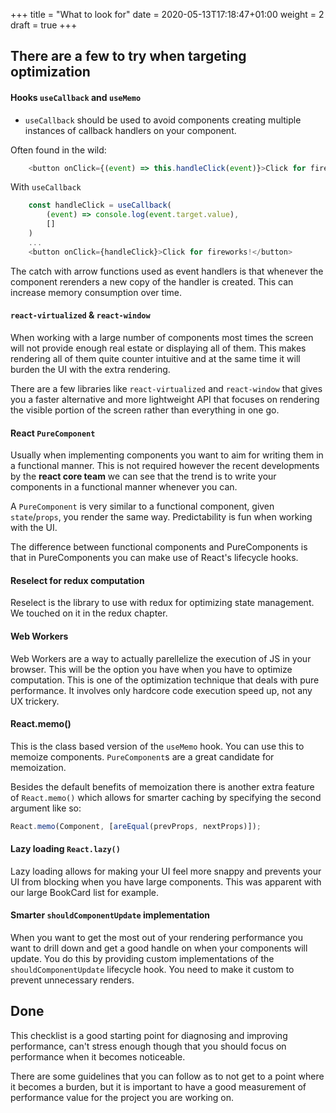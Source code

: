 +++
title = "What to look for"
date = 2020-05-13T17:18:47+01:00
weight = 2
draft = true
+++

## There are a few to try when targeting optimization

#### Hooks `useCallback` and `useMemo`
- `useCallback` should be used to avoid components creating multiple instances of callback handlers on your component.

Often found in the wild:
```javascript
    <button onClick={(event) => this.handleClick(event)}>Click for fireworks!</button>
```

With `useCallback`
```javascript
    const handleClick = useCallback(
        (event) => console.log(event.target.value),
        []
    )
    ...
    <button onClick={handleClick}>Click for fireworks!</button>
```
The catch with arrow functions used as event handlers is that whenever the component rerenders a new copy of the handler
is created. This can increase memory consumption over time.

#### `react-virtualized` & `react-window`
When working with a large number of components most times the screen will not provide enough real estate or displaying
all of them. This makes rendering all of them quite counter intuitive and at the same time it will burden the UI with
the extra rendering.

There are a few libraries like `react-virtualized` and `react-window` that gives you a faster alternative and more
lightweight API that focuses on rendering the visible portion of the screen rather than everything in one go.

#### React `PureComponent`
Usually when implementing components you want to aim for writing them in a functional manner. This is not required
however the recent developments by the __react core team__ we can see that the trend is to write your components in a
functional manner whenever you can.

A `PureComponent` is very similar to a functional component, given `state`/`props`, you render the same way.
Predictability is fun when working with the UI.

The difference between functional components and PureComponents is that in PureComponents you can make use of React's
lifecycle hooks.

#### Reselect for redux computation
Reselect is the library to use with redux for optimizing state management. We touched on it in the redux chapter.

#### Web Workers
Web Workers are a way to actually parellelize the execution of JS in your browser. This will be the option you have when
you have to optimize computation. This is one of the optimization technique that deals with pure performance. It
involves only hardcore code execution speed up, not any UX trickery.

#### React.memo()
This is the class based version of the `useMemo` hook. You can use this to memoize components. `PureComponent`s are a
great candidate for memoization.

Besides the default benefits of memoization there is another extra feature of `React.memo()` which allows for smarter
caching by specifying the second argument like so:

```javascript
React.memo(Component, [areEqual(prevProps, nextProps)]);
```

#### Lazy loading `React.lazy()`
Lazy loading allows for making your UI feel more snappy and prevents your UI from blocking when you have large
components. This was apparent with our large BookCard list for example.

#### Smarter `shouldComponentUpdate` implementation
When you want to get the most out of your rendering performance you want to drill down and get a good handle on when
your components will update. You do this by providing custom implementations of the `shouldComponentUpdate` lifecycle
hook. You need to make it custom to prevent unnecessary renders.

## Done
This checklist is a good starting point for diagnosing and improving performance, can't stress enough though that you
should focus on performance when it becomes noticeable.

There are some guidelines that you can follow as to not get to a point where it becomes a burden, but it is important to
have a good measurement of performance value for the project you are working on.
